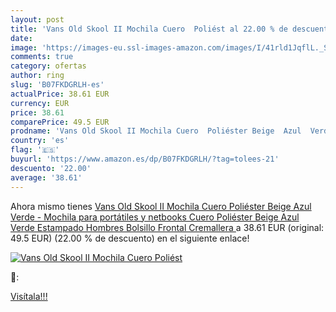 ```yaml
---
layout: post
title: 'Vans Old Skool II Mochila Cuero  Poliést al 22.00 % de descuento'
date: 
image: 'https://images-eu.ssl-images-amazon.com/images/I/41rld1JqflL._SL200_.jpg'
comments: true
category: ofertas
author: ring
slug: 'B07FKDGRLH-es'
actualPrice: 38.61 EUR
currency: EUR
price: 38.61
comparePrice: 49.5 EUR
prodname: 'Vans Old Skool II Mochila Cuero  Poliéster Beige  Azul  Verde - Mochila para portátiles y netbooks  Cuero  Poliéster  Beige  Azul  Verde  Estampado  Hombres  Bolsillo Frontal  Cremallera '
country: 'es'
flag: '🇪🇸'
buyurl: 'https://www.amazon.es/dp/B07FKDGRLH/?tag=tolees-21'
descuento: '22.00'
average: '38.61'
---
```


Ahora mismo tienes [Vans Old Skool II Mochila Cuero  Poliéster Beige  Azul  Verde - Mochila para portátiles y netbooks  Cuero  Poliéster  Beige  Azul  Verde  Estampado  Hombres  Bolsillo Frontal  Cremallera ](https://www.amazon.es/dp/B07FKDGRLH/?tag=tolees-21) a 38.61 EUR (original: 49.5 EUR) (22.00 %  de descuento) en el siguiente enlace!

[![Vans Old Skool II Mochila Cuero  Poliést](https://images-eu.ssl-images-amazon.com/images/I/41rld1JqflL._SL200_.jpg)](https://www.amazon.es/dp/B07FKDGRLH/?tag=tolees-21)

🔎:


[Visítala!!!](https://www.amazon.es/dp/B07FKDGRLH/?tag=tolees-21)
